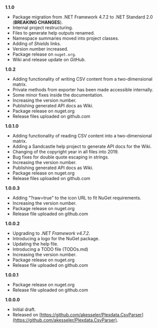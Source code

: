 

**1.1.0**
- Package migration from .NET Framework 4.7.2 to .NET Standard 2.0 (**BREAKING CHANGES**).
- Internal project restructuring.
- Files to generate help outputs renamed.
- Namespace summaries moved into project classes.
- Adding of _Shields_ links.
- Version number increased.
- Package release on `nuget.org`.
- Wiki and release update on _GitHub_.

**1.0.2**

- Adding functionality of writing CSV content from a two-dimensional matrix.
- Private methods from exporter has been made accessible internally.
- Some minor fixes inside the documentation.
- Increasing the version number.
- Publishing generated API docs as Wiki.
- Package release on nuget.org
- Release files uploaded on github.com

**1.0.1.0**

- Adding functionality of reading CSV content into a two-dimensional matrix.
- Adding a Sandcastle help project to generate API docs for the Wiki.
- Changing of the copyright year in all files into 2019.
- Bug fixes for double quote escaping in strings.
- Increasing the version number.
- Publishing generated API docs as Wiki.
- Package release on nuget.org
- Release files uploaded on github.com

**1.0.0.3**

- Adding "?raw=true" to the icon URL to fit NuGet requirements.
- Increasing the version number.
- Package release on nuget.org
- Release file uploaded on github.com

**1.0.0.2**

- Upgrading to *.NET Framework v4.7.2*.
- Introducing a logo for the NuGet package.
- Updating the help file.
- Introducing a TODO file (TODOs.md)
- Increasing the version number.
- Package release on nuget.org
- Release file uploaded on github.com

**1.0.0.1**

- Package release on nuget.org
- Release file uploaded on github.com

**1.0.0.0**

- Initial draft.
- Released on [https://github.com/akesseler/Plexdata.CsvParser](https://github.com/akesseler/Plexdata.CsvParser).

